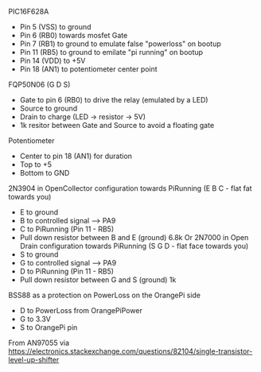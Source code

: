 PIC16F628A
  - Pin 5 (VSS) to ground
  - Pin 6 (RB0) towards mosfet Gate
  - Pin 7 (RB1) to ground to emulate false "powerloss" on bootup
  - Pin 11 (RB5) to ground to emilate "pi running" on bootup
  - Pin 14 (VDD) to +5V
  - Pin 18 (AN1) to potentiometer center point

FQP50N06  (G D S)
  - Gate to pin 6 (RB0) to drive the relay (emulated by a LED)
  - Source to ground
  - Drain to charge (LED -> resistor -> 5V)
  - 1k resitor between Gate and Source to avoid a floating gate

Potentiometer
  - Center to pin 18 (AN1) for duration
  - Top to +5
  - Bottom to GND

2N3904 in OpenCollector configuration towards PiRunning (E B C - flat fat towards you)
  - E to ground
  - B to controlled signal --> PA9
  - C to PiRunning (Pin 11 - RB5)
  - Pull down resistor between B and E (ground) 6.8k
Or 2N7000 in Open Drain configuration towards PiRunning (S G D - flat face towards you)
  - S to ground
  - G to controlled signal --> PA9
  - D to PiRunning (Pin 11 - RB5)
  - Pull down resistor between G and S (ground) 1k

BSS88 as a protection on PowerLoss on the OrangePi side
  - D to PowerLoss from OrangePiPower
  - G to 3.3V
  - S to OrangePi pin

From AN97055 via https://electronics.stackexchange.com/questions/82104/single-transistor-level-up-shifter


